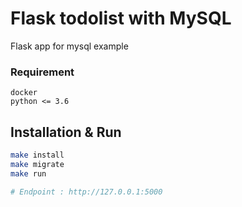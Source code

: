 # Flask todolist with MySQL
Flask app for mysql example

### Requirement
```commandline
docker
python <= 3.6
```

## Installation & Run


```bash
make install
make migrate
make run

# Endpoint : http://127.0.0.1:5000
```

